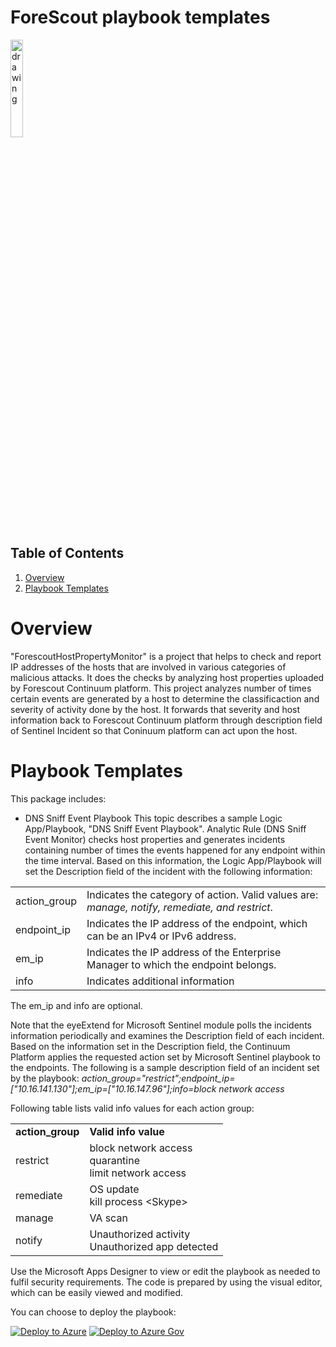 # ForeScout playbook templates

<img src="./forescout-logo.png" alt="drawing" width="20%"/><br>

## Table of Contents

1. [Overview](#overview)
1. [Playbook Templates](#playbooks)

<a name="overview">

# Overview

"ForescoutHostPropertyMonitor" is a project that helps to check and report IP addresses of the hosts that are involved in various categories of malicious attacks. It does the checks by analyzing host properties uploaded by Forescout Continuum platform. This project analyzes number of times certain events are generated by a host to determine the classificaction and severity of activity done by the host. It forwards that severity and host information back to Forescout Continuum platform through description field of Sentinel Incident so that Coninuum platform can act upon the host.

<a name="playbooks">

# Playbook Templates
This package includes:

* DNS Sniff Event Playbook
This topic describes a sample Logic App/Playbook, "DNS Sniff Event Playbook".
Analytic Rule (DNS Sniff Event Monitor) checks host properties and generates incidents containing number of times the events happened for any endpoint within the time interval. Based on this information, the Logic App/Playbook will set the Description field of the incident with the following information:

<table>
<tr> <td>action_group </td> <td>Indicates the category of action. Valid values are: <em> manage, notify, remediate, and restrict</em>.</td></tr>
<tr> <td>endpoint_ip</td> <td>Indicates the IP address of the endpoint, which can be an IPv4 or IPv6 address.</td></tr>
<tr> <td>em_ip</td> <td>Indicates the IP address of the Enterprise Manager to which the endpoint belongs.</td></tr>
<tr> <td>info</td> <td> Indicates additional information</td></tr>
</table>
The em_ip and info are optional.

Note that the eyeExtend for Microsoft Sentinel module polls the incidents information periodically and examines the Description field of each incident. Based on the information set in the Description field, the Continuum Platform applies the requested action set by Microsoft Sentinel playbook to the endpoints.
The following is a sample description field of an incident set by the playbook:
<em>action\_group="restrict";endpoint\_ip=["10.16.141.130"];em_ip=["10.16.147.96"];info=block network access</em>


Following table lists valid info values for each action group:
<table>
<tr> <td><b>action_group</b></td> <td><b>Valid info value</b></td>
</tr>
<tr> <td>restrict</td> <td>block network access <br> quarantine <br> limit network access
</tr>
<tr> <td>remediate</td> <td>OS update <br> kill process &lt;Skype&gt; </td>
</tr>
<tr> <td>manage</td> <td>VA scan</td>
</tr>
<tr> <td>notify</td> <td> Unauthorized activity <br> Unauthorized app detected</td>
</tr>
</table>

Use the Microsoft Apps Designer to view or edit the playbook as needed to fulfil security requirements. The code is prepared by using the visual editor, which can be easily viewed and modified.

You can choose to deploy the playbook:

[![Deploy to Azure](https://aka.ms/deploytoazurebutton)](https://portal.azure.com/#create/Microsoft.Template/uri/https%3A%2F%2Fraw.githubusercontent.com%2FAzure%2FAzure-Sentinel%2Fmaster%2FSolutions%2FForescoutHostPropertyMonitor%2FPlaybooks%2FForescout-DNSSniffEventPlaybook.json)
[![Deploy to Azure Gov](https://aka.ms/deploytoazuregovbutton)](https://portal.azure.us/#create/Microsoft.Template/uri/https%3A%2F%2Fraw.githubusercontent.com%2FAzure%2FAzure-Sentinel%2Fmaster%2FSolutions%2FForescoutHostPropertyMonitor%2FPlaybooks%2FForescout-DNSSniffEventPlaybook.json)
